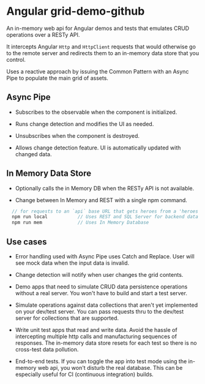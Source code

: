 # Angular grid-demo-github

An in-memory web api for Angular demos and tests that emulates CRUD operations over a RESTy API.

It intercepts Angular `Http` and `HttpClient` requests that would otherwise go to the remote server and redirects them to an in-memory data store that you control.

Uses a reactive approach by issuing the Common Pattern with an Async Pipe to populate the main grid of assets.

## Async Pipe

* Subscribes to the observable when the component is initialized.

* Runs change detection and modifies the UI as needed.

* Unsubscribes when the component is destroyed.

* Allows change detection feature.  UI is automatically updated with changed data.

## In Memory Data Store

* Optionally calls the in Memory DB when the RESTy API is not available.

* Change between In Memory and REST with a single npm command.
```ts
  // for requests to an `api` base URL that gets heroes from a 'heroes' collection 
  npm run local           // Uses REST and SQL Server for backend data
  npm run mem             // Uses In Memory Database
```

## Use cases

* Error handling used with Async Pipe uses Catch and Replace. User will see mock data when the input data is invalid.

* Change detection will notify when user changes the grid contents.

* Demo apps that need to simulate CRUD data persistence operations without a real server.
You won't have to build and start a test server.

* Simulate operations against data collections that aren't yet implemented on your dev/test server. 
You can pass requests thru to the dev/test server for collections that are supported.

* Write unit test apps that read and write data.
Avoid the hassle of intercepting multiple http calls and manufacturing sequences of responses.
The in-memory data store resets for each test so there is no cross-test data pollution.

* End-to-end tests. If you can toggle the app into test mode
using the in-memory web api, you won't disturb the real database.
This can be especially useful for CI (continuous integration) builds.

